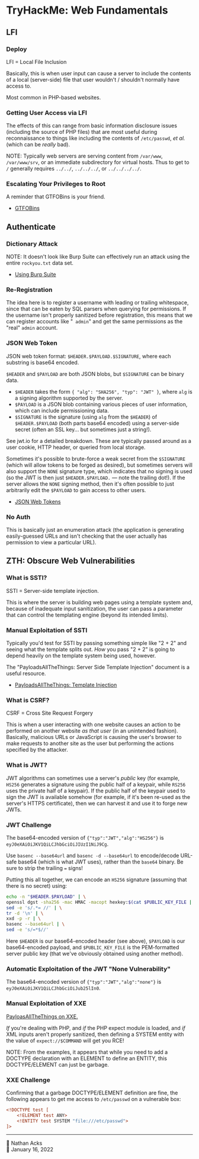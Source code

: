 # TryHackMe: Web Fundamentals

## LFI

### Deploy

LFI = Local File Inclusion

Basically, this is when user input can cause a server to include the contents of a local (server-side) file that user wouldn't / shouldn't normally have access to.

Most common in PHP-based websites.

### Getting User Access via LFI

The effects of this can range from basic information disclosure issues (including the source of PHP files) that are most useful during reconnaissance to things like including the contents of `/etc/passwd`, *et al.* (which can be *really* bad).

NOTE: Typically web servers are serving content from `/var/www`, `/var/www/srv`, or an immediate subdirectory for virtual hosts. Thus to get to `/` generally requires `../../`, `../../../`, or `../../../../`.

### Escalating Your Privileges to Root

A reminder that GTFOBins is your friend.

* [GTFOBins](https://gtfobins.github.io/)

## Authenticate

### Dictionary Attack

NOTE: It doesn't look like Burp Suite can effectively run an attack using the entire `rockyou.txt` data set.

* [Using Burp Suite](../notes/burp-suite.md)

### Re-Registration

The idea here is to register a username with leading or trailing whitespace, since that can be eaten by SQL parsers when querying for permissions. If the username isn't properly sanitized before registration, this means that we can register accounts like "` admin`" and get the same permissions as the "real" `admin` account.

### JSON Web Token

JSON web token format: `$HEADER.$PAYLOAD.$SIGNATURE`, where each substring is base64 encoded.

`$HEADER` and `$PAYLOAD` are both JSON blobs, but `$SIGNATURE` can be binary data.

* `$HEADER` takes the form `{ "alg": "SHA256", "typ": "JWT" }`, where `alg` is a signing algorithm supported by the server.
* `$PAYLOAD` is a JSON blob containing various pieces of user information, which can include permissioning data.
* `$SIGNATURE` is the signature (using `alg` from the `$HEADER`) of `$HEADER.$PAYLOAD` (both parts base64 encoded) using a server-side secret (often an SSL key... but sometimes just a string!).

See jwt.io for a detailed breakdown. These are typically passed around as a user cookie, HTTP header, or queried from local storage.

Sometimes it's possible to brute-force a weak secret from the `$SIGNATURE` (which will allow tokens to be forged as desired), but sometimes servers will also support the `NONE` signature type, which indicates that no signing is used (so the JWT is then just `$HEADER.$PAYLOAD.` — note the trailing dot!). If the server allows the `NONE` signing method, then it's often possible to just arbitrarily edit the `$PAYLOAD` to gain access to other users.

* [JSON Web Tokens](https://jwt.io)

### No Auth

This is basically just an enumeration attack (the application is generating easily-guessed URLs and isn't checking that the user actually has permission to view a particular URL).

## ZTH: Obscure Web Vulnerabilities

### What is SSTI?

SSTI = Server-side template injection.

This is where the server is building web pages using a template system and, because of inadequate input sanitization, the user can pass a parameter that can control the templating engine (beyond its intended limits).

### Manual Exploitation of SSTI

Typically you'd test for SSTI by passing something simple like "2 + 2" and seeing what the template splits out. *How* you pass "2 + 2" is going to depend heavily on the template system being used, however.

The "PayloadsAllTheThings: Server Side Template Injection" document is a useful resource.

* [PayloadsAllTheThings: Template Injection](https://github.com/swisskyrepo/PayloadsAllTheThings/tree/master/Server%20Side%20Template%20Injection)

### What is CSRF?

CSRF = Cross Site Request Forgery

This is when a user interacting with one website causes an action to be performed on another website *as that user* (in an unintended fashion). Basically, malicious URLs or JavaScript is causing the user's browser to make requests to another site as the user but performing the actions specified by the attacker.

### What is JWT?

JWT algorithms can sometimes use a server's *public* key (for example, `HS256` generates a signature using the public half of a keypair, while `RS256` uses the private half of a keypair). If the public half of the keypair used to sign the JWT is available somehow (for example, if it's been re-used as the server's HTTPS certificate), then we can harvest it and use it to forge new JWTs.

### JWT Challenge

The base64-encoded version of `{"typ":"JWT","alg":"HS256"}` is `eyJ0eXAiOiJKV1QiLCJhbGciOiJIUzI1NiJ9Cg`. 

Use `basenc --base64url` and `basenc -d --base64url` to encode/decode URL-safe base64 (which is what JWT uses), rather than the `base64` binary. Be sure to strip the trailing `=` signs!

Putting this all together, we can encode an `HS256` signature (assuming that there is no secret) using:

```bash
echo -n "$HEADER.$PAYLOAD" | \
openssl dgst -sha256 -mac HMAC -macopt hexkey:$(cat $PUBLIC_KEY_FILE | xxd -p | tr -d '\n') | \
sed -e 's/.*= //' | \
tr -d '\n' | \
xxd -p -r | \
basenc --base64url | \
sed -e 's/=*$//'
```

Here `$HEADER` is our base64-encoded header (see above), `$PAYLOAD` is our base64-encoded payload, and `$PUBLIC_KEY_FILE` is the PEM-formatted server public key (that we've obviously obtained using another method).

### Automatic Exploitation of the JWT "None Vulnerability"

The base64-encoded version of `{"typ":"JWT","alg":"none"}` is `eyJ0eXAiOiJKV1QiLCJhbGciOiJub25lIn0`.

### Manual Exploitation of XXE

[PayloasAllTheThings on XXE.](https://github.com/swisskyrepo/PayloadsAllTheThings/tree/master/XXE%20Injection)

*If* you're dealing with PHP, and *if* the PHP expect module is loaded, and *if* XML inputs aren't properly sanitized, then defining a SYSTEM entity with the value of `expect://$COMMAND` will get you RCE!

NOTE: From the examples, it appears that while you need to add a DOCTYPE declaration with an ELEMENT to define an ENTITY, this DOCTYPE/ELEMENT can just be garbage.

### XXE Challenge

Confirming that a garbage DOCTYPE/ELEMENT definition are fine, the following appears to get me access to `/etc/passwd` on a vulnerable box:

```xml
<!DOCTYPE test [
	<!ELEMENT test ANY>
	<!ENTITY test SYSTEM "file:///etc/passwd">
]>
```

- - - -

<span aria-hidden="true">👤</span> Nathan Acks  
<span aria-hidden="true">📅</span> January 16, 2022
